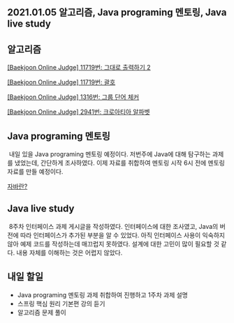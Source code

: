 ## 2021.01.05 알고리즘, Java programing 멘토링, Java live study

## 알고리즘
[[Baekjoon Online Judge] 11719번: 그대로 출력하기 2](https://hyeonic.tistory.com/39)

[[Baekjoon Online Judge] 11719번: 괄호](https://hyeonic.tistory.com/40)

[[Baekjoon Online Judge] 1316번: 그룹 단어 체커](https://hyeonic.tistory.com/41)

[[Baekjoon Online Judge] 2941번: 크로아티아 알파벳](https://hyeonic.tistory.com/42)

## Java programing 멘토링
&nbsp;내일 있을 Java programing 멘토링 예정이다. 저번주에 Java에 대해 탐구하는 과제를 냈었는데, 간단하게 조사하였다. 이제 자료를 취합하여 멘토링 시작 6시 전에 멘토링 자료를 만들 예정이다.

[자바란?](https://hyeonic.tistory.com/32)

## Java live study
&nbsp;8주차 인터페이스 과제 게시글을 작성하였다. 인터페이스에 대한 조사였고, Java의 버전에 따라 인터페이스가 추가된 부분을 알 수 있었다. 아직 인터페이스 사용이 익숙하지 않아 예제 코드를 작성하는데 매끄럽지 못하였다. 설계에 대한 고민이 많이 필요할 것 같다. 내용 자체를 이해하는 것은 어렵지 않았다.

## 내일 할일
 - Java programing 멘토링 과제 취합하여 진행하고 1주차 과제 설명
 - 스프링 핵심 원리 기본편 강의 듣기
 - 알고리즘 문제 풀이